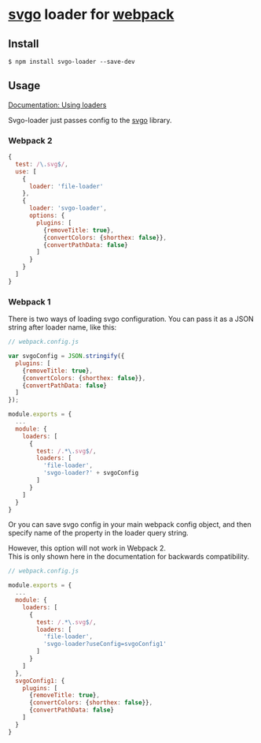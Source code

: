 # [svgo](https://github.com/svg/svgo) loader for [webpack](https://github.com/webpack/webpack)

## Install

```
$ npm install svgo-loader --save-dev
```

## Usage

[Documentation: Using loaders](http://webpack.github.io/docs/using-loaders.html)

Svgo-loader just passes config
to the [svgo](https://github.com/svg/svgo) library.

### Webpack 2

``` javascript
{
  test: /\.svg$/,
  use: [
    {
      loader: 'file-loader'
    },
    {
      loader: 'svgo-loader',
      options: {
        plugins: [
          {removeTitle: true},
          {convertColors: {shorthex: false}},
          {convertPathData: false}
        ]
      }
    }
  ]
}
```

### Webpack 1

There is two ways of loading svgo configuration.
You can pass it as a JSON string after loader name, like this:

``` javascript
// webpack.config.js

var svgoConfig = JSON.stringify({
  plugins: [
    {removeTitle: true},
    {convertColors: {shorthex: false}},
    {convertPathData: false}
  ]
});

module.exports = {
  ...
  module: {
    loaders: [
      {
        test: /.*\.svg$/,
        loaders: [
          'file-loader',
          'svgo-loader?' + svgoConfig
        ]
      }
    ]
  }
}
```

Or you can save svgo config in your main webpack config object,
and then specify name of the property in the loader query string.

However, this option will not work in Webpack 2.<br>This is only shown here in the documentation for backwards compatibility.

``` javascript
// webpack.config.js

module.exports = {
  ...
  module: {
    loaders: [
      {
        test: /.*\.svg$/,
        loaders: [
          'file-loader',
          'svgo-loader?useConfig=svgoConfig1'
        ]
      }
    ]
  },
  svgoConfig1: {
    plugins: [
      {removeTitle: true},
      {convertColors: {shorthex: false}},
      {convertPathData: false}
    ]
  }
}
```
